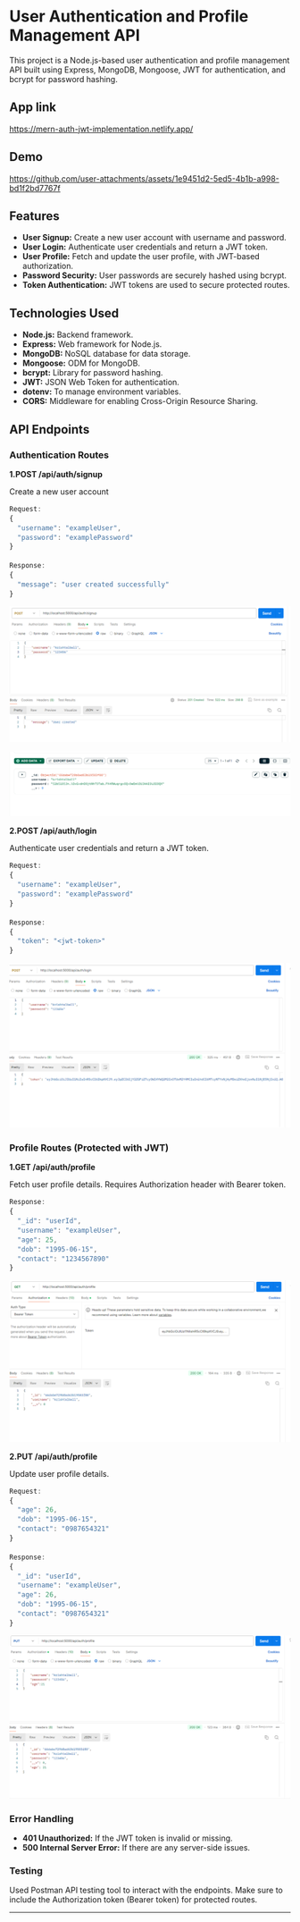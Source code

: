 # User Authentication and Profile Management API

This project is a Node.js-based user authentication and profile management API built using Express, MongoDB, Mongoose, JWT for authentication, and bcrypt for password hashing.

## App link

https://mern-auth-jwt-implementation.netlify.app/

## Demo

https://github.com/user-attachments/assets/1e9451d2-5ed5-4b1b-a998-bd1f2bd7767f

## Features

- **User Signup:** Create a new user account with username and password.
- **User Login:** Authenticate user credentials and return a JWT token.
- **User Profile:** Fetch and update the user profile, with JWT-based authorization.
- **Password Security:** User passwords are securely hashed using bcrypt.
- **Token Authentication:** JWT tokens are used to secure protected routes.

## Technologies Used

- **Node.js:** Backend framework.
- **Express:** Web framework for Node.js.
- **MongoDB:** NoSQL database for data storage.
- **Mongoose:** ODM for MongoDB.
- **bcrypt:** Library for password hashing.
- **JWT:** JSON Web Token for authentication.
- **dotenv:** To manage environment variables.
- **CORS:** Middleware for enabling Cross-Origin Resource Sharing.
  
## API Endpoints

### Authentication Routes

**1.POST /api/auth/signup**

Create a new user account

```javascript
Request:
{
  "username": "exampleUser",
  "password": "examplePassword"
}

Response:
{
  "message": "user created successfully"
}
```

![alt text](Register_API.png)

![alt text](db_register.png)

**2.POST /api/auth/login**

Authenticate user credentials and return a JWT token.

```javascript
Request:
{
  "username": "exampleUser",
  "password": "examplePassword"
}

Response:
{
  "token": "<jwt-token>"
}
```

![alt text](<Login .png>)

### Profile Routes (Protected with JWT)

**1.GET /api/auth/profile**

Fetch user profile details. Requires Authorization header with Bearer token.

```javascript
Response:
{
  "_id": "userId",
  "username": "exampleUser",
  "age": 25,
  "dob": "1995-06-15",
  "contact": "1234567890"
}
```

![alt text](<profile get.png>)

**2.PUT /api/auth/profile**

Update user profile details.

```javascript
Request:
{
  "age": 26,
  "dob": "1995-06-15",
  "contact": "0987654321"
}

Response:
{
  "_id": "userId",
  "username": "exampleUser",
  "age": 26,
  "dob": "1995-06-15",
  "contact": "0987654321"
}
```
![alt text](<profile update.png>)

### Error Handling

- **401 Unauthorized:** If the JWT token is invalid or missing.
- **500 Internal Server Error:** If there are any server-side issues.


### Testing

Used Postman API testing tool to interact with the endpoints. Make sure to include the Authorization token (Bearer token) for protected routes.

---